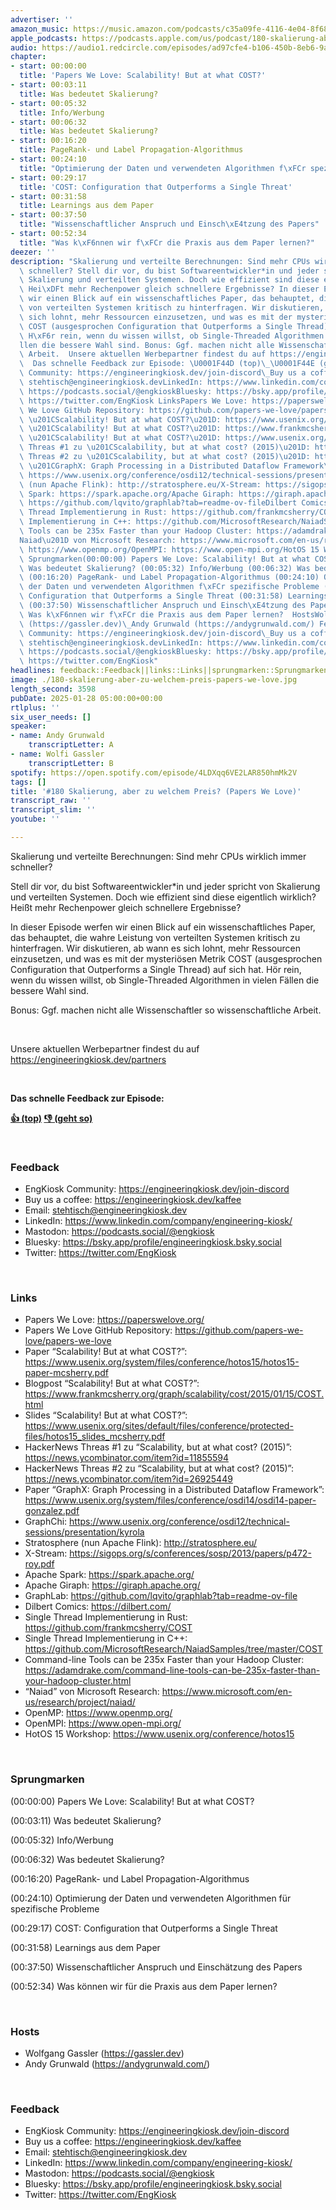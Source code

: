 ```yaml
---
advertiser: ''
amazon_music: https://music.amazon.com/podcasts/c35a09fe-4116-4e04-8f68-77d61b112e46/episodes/e445f5d7-635b-43f6-b3a2-6959459d0920/engineering-kiosk-180-skalierung-aber-zu-welchem-preis-papers-we-love
apple_podcasts: https://podcasts.apple.com/us/podcast/180-skalierung-aber-zu-welchem-preis-papers-we-love/id1603082924?i=1000686058749&uo=4
audio: https://audio1.redcircle.com/episodes/ad97cfe4-b106-450b-8eb6-9a45ae96cc44/stream.mp3
chapter:
- start: 00:00:00
  title: 'Papers We Love: Scalability! But at what COST?'
- start: 00:03:11
  title: Was bedeutet Skalierung?
- start: 00:05:32
  title: Info/Werbung
- start: 00:06:32
  title: Was bedeutet Skalierung?
- start: 00:16:20
  title: PageRank- und Label Propagation-Algorithmus
- start: 00:24:10
  title: "Optimierung der Daten und verwendeten Algorithmen f\xFCr spezifische Probleme"
- start: 00:29:17
  title: 'COST: Configuration that Outperforms a Single Threat'
- start: 00:31:58
  title: Learnings aus dem Paper
- start: 00:37:50
  title: "Wissenschaftlicher Anspruch und Einsch\xE4tzung des Papers"
- start: 00:52:34
  title: "Was k\xF6nnen wir f\xFCr die Praxis aus dem Paper lernen?"
deezer: ''
description: "Skalierung und verteilte Berechnungen: Sind mehr CPUs wirklich immer\
  \ schneller? Stell dir vor, du bist Softwareentwickler*in und jeder spricht von\
  \ Skalierung und verteilten Systemen. Doch wie effizient sind diese eigentlich wirklich?\
  \ Hei\xDFt mehr Rechenpower gleich schnellere Ergebnisse? In dieser Episode werfen\
  \ wir einen Blick auf ein wissenschaftliches Paper, das behauptet, die wahre Leistung\
  \ von verteilten Systemen kritisch zu hinterfragen. Wir diskutieren, ab wann es\
  \ sich lohnt, mehr Ressourcen einzusetzen, und was es mit der mysteri\xF6sen Metrik\
  \ COST (ausgesprochen Configuration that Outperforms a Single Thread) auf sich hat.\
  \ H\xF6r rein, wenn du wissen willst, ob Single-Threaded Algorithmen in vielen F\xE4\
  llen die bessere Wahl sind. Bonus: Ggf. machen nicht alle Wissenschaftler so wissenschaftliche\
  \ Arbeit.  Unsere aktuellen Werbepartner findest du auf https://engineeringkiosk.dev/partners\
  \  Das schnelle Feedback zur Episode: \U0001F44D (top)\_\U0001F44E (geht so)  FeedbackEngKiosk\
  \ Community: https://engineeringkiosk.dev/join-discord\_Buy us a coffee: https://engineeringkiosk.dev/kaffeeEmail:\
  \ stehtisch@engineeringkiosk.devLinkedIn: https://www.linkedin.com/company/engineering-kiosk/Mastodon:\
  \ https://podcasts.social/@engkioskBluesky: https://bsky.app/profile/engineeringkiosk.bsky.socialTwitter:\
  \ https://twitter.com/EngKiosk LinksPapers We Love: https://paperswelove.org/Papers\
  \ We Love GitHub Repository: https://github.com/papers-we-love/papers-we-lovePaper\
  \ \u201CScalability! But at what COST?\u201D: https://www.usenix.org/system/files/conference/hotos15/hotos15-paper-mcsherry.pdfBlogpost\
  \ \u201CScalability! But at what COST?\u201D: https://www.frankmcsherry.org/graph/scalability/cost/2015/01/15/COST.htmlSlides\
  \ \u201CScalability! But at what COST?\u201D: https://www.usenix.org/sites/default/files/conference/protected-files/hotos15_slides_mcsherry.pdfHackerNews\
  \ Threas #1 zu \u201CScalability, but at what cost? (2015)\u201D: https://news.ycombinator.com/item?id=11855594HackerNews\
  \ Threas #2 zu \u201CScalability, but at what cost? (2015)\u201D: https://news.ycombinator.com/item?id=26925449Paper\
  \ \u201CGraphX: Graph Processing in a Distributed Dataflow Framework\u201D: https://www.usenix.org/system/files/conference/osdi14/osdi14-paper-gonzalez.pdfGraphChi:\
  \ https://www.usenix.org/conference/osdi12/technical-sessions/presentation/kyrolaStratosphere\
  \ (nun Apache Flink): http://stratosphere.eu/X-Stream: https://sigops.org/s/conferences/sosp/2013/papers/p472-roy.pdfApache\
  \ Spark: https://spark.apache.org/Apache Giraph: https://giraph.apache.org/GraphLab:\
  \ https://github.com/lqvito/graphlab?tab=readme-ov-fileDilbert Comics: https://dilbert.com/Single\
  \ Thread Implementierung in Rust: https://github.com/frankmcsherry/COSTSingle Thread\
  \ Implementierung in C++: https://github.com/MicrosoftResearch/NaiadSamples/tree/master/COSTCommand-line\
  \ Tools can be 235x Faster than your Hadoop Cluster: https://adamdrake.com/command-line-tools-can-be-235x-faster-than-your-hadoop-cluster.html\u201C\
  Naiad\u201D von Microsoft Research: https://www.microsoft.com/en-us/research/project/naiad/OpenMP:\
  \ https://www.openmp.org/OpenMPI: https://www.open-mpi.org/HotOS 15 Workshop: https://www.usenix.org/conference/hotos15\
  \ Sprungmarken(00:00:00) Papers We Love: Scalability! But at what COST? (00:03:11)\
  \ Was bedeutet Skalierung? (00:05:32) Info/Werbung (00:06:32) Was bedeutet Skalierung?\
  \ (00:16:20) PageRank- und Label Propagation-Algorithmus (00:24:10) Optimierung\
  \ der Daten und verwendeten Algorithmen f\xFCr spezifische Probleme (00:29:17) COST:\
  \ Configuration that Outperforms a Single Threat (00:31:58) Learnings aus dem Paper\
  \ (00:37:50) Wissenschaftlicher Anspruch und Einsch\xE4tzung des Papers (00:52:34)\
  \ Was k\xF6nnen wir f\xFCr die Praxis aus dem Paper lernen?  HostsWolfgang Gassler\
  \ (https://gassler.dev)\_Andy Grunwald (https://andygrunwald.com/) FeedbackEngKiosk\
  \ Community: https://engineeringkiosk.dev/join-discord\_Buy us a coffee: https://engineeringkiosk.dev/kaffeeEmail:\
  \ stehtisch@engineeringkiosk.devLinkedIn: https://www.linkedin.com/company/engineering-kiosk/Mastodon:\
  \ https://podcasts.social/@engkioskBluesky: https://bsky.app/profile/engineeringkiosk.bsky.socialTwitter:\
  \ https://twitter.com/EngKiosk"
headlines: feedback::Feedback||links::Links||sprungmarken::Sprungmarken||hosts::Hosts
image: ./180-skalierung-aber-zu-welchem-preis-papers-we-love.jpg
length_second: 3598
pubDate: 2025-01-28 05:00:00+00:00
rtlplus: ''
six_user_needs: []
speaker:
- name: Andy Grunwald
    transcriptLetter: A
- name: Wolfi Gassler
    transcriptLetter: B
spotify: https://open.spotify.com/episode/4LDXqq6VE2LAR850hmMk2V
tags: []
title: '#180 Skalierung, aber zu welchem Preis? (Papers We Love)'
transcript_raw: ''
transcript_slim: ''
youtube: ''

---
```

<p>Skalierung und verteilte Berechnungen: Sind mehr CPUs wirklich immer schneller?</p><p>Stell dir vor, du bist Softwareentwickler*in und jeder spricht von Skalierung und verteilten Systemen. Doch wie effizient sind diese eigentlich wirklich? Heißt mehr Rechenpower gleich schnellere Ergebnisse?</p><p>In dieser Episode werfen wir einen Blick auf ein wissenschaftliches Paper, das behauptet, die wahre Leistung von verteilten Systemen kritisch zu hinterfragen. Wir diskutieren, ab wann es sich lohnt, mehr Ressourcen einzusetzen, und was es mit der mysteriösen Metrik COST (ausgesprochen Configuration that Outperforms a Single Thread) auf sich hat. Hör rein, wenn du wissen willst, ob Single-Threaded Algorithmen in vielen Fällen die bessere Wahl sind.</p><p>Bonus: Ggf. machen nicht alle Wissenschaftler so wissenschaftliche Arbeit.</p><p><br></p><p>Unsere aktuellen Werbepartner findest du auf <a href="https://engineeringkiosk.dev/partners">https://engineeringkiosk.dev/partners</a></p><p><br></p><p><strong>Das schnelle Feedback zur Episode:</strong></p><p><a href="https://api.openpodcast.dev/feedback/180/upvote" rel="nofollow"><strong>👍 (top)</strong></a><strong> </strong><a href="https://api.openpodcast.dev/feedback/180/downvote" rel="nofollow"><strong>👎 (geht so)</strong></a></p><p><br></p><h3 id="feedback">Feedback</h3><ul><li>EngKiosk Community: <a href="https://engineeringkiosk.dev/join-discord">https://engineeringkiosk.dev/join-discord</a> </li><li>Buy us a coffee: <a href="https://engineeringkiosk.dev/kaffee">https://engineeringkiosk.dev/kaffee</a></li><li>Email: <a href="mailto:stehtisch@engineeringkiosk.dev" rel="nofollow">stehtisch@engineeringkiosk.dev</a></li><li>LinkedIn: <a href="https://www.linkedin.com/company/engineering-kiosk/" rel="nofollow">https://www.linkedin.com/company/engineering-kiosk/</a></li><li>Mastodon: <a href="https://podcasts.social/@engkiosk" rel="nofollow">https://podcasts.social/@engkiosk</a></li><li>Bluesky: <a href="https://bsky.app/profile/engineeringkiosk.bsky.social" rel="nofollow">https://bsky.app/profile/engineeringkiosk.bsky.social</a></li><li>Twitter: <a href="https://twitter.com/EngKiosk" rel="nofollow">https://twitter.com/EngKiosk</a></li></ul><p><br></p><h3 id="links">Links</h3><ul><li>Papers We Love: <a href="https://paperswelove.org/" rel="nofollow">https://paperswelove.org/</a></li><li>Papers We Love GitHub Repository: <a href="https://github.com/papers-we-love/papers-we-love" rel="nofollow">https://github.com/papers-we-love/papers-we-love</a></li><li>Paper “Scalability! But at what COST?”: <a href="https://www.usenix.org/system/files/conference/hotos15/hotos15-paper-mcsherry.pdf" rel="nofollow">https://www.usenix.org/system/files/conference/hotos15/hotos15-paper-mcsherry.pdf</a></li><li>Blogpost “Scalability! But at what COST?”: <a href="https://www.frankmcsherry.org/graph/scalability/cost/2015/01/15/COST.html" rel="nofollow">https://www.frankmcsherry.org/graph/scalability/cost/2015/01/15/COST.html</a></li><li>Slides “Scalability! But at what COST?”: <a href="https://www.usenix.org/sites/default/files/conference/protected-files/hotos15_slides_mcsherry.pdf" rel="nofollow">https://www.usenix.org/sites/default/files/conference/protected-files/hotos15_slides_mcsherry.pdf</a></li><li>HackerNews Threas #1 zu “Scalability, but at what cost? (2015)”: <a href="https://news.ycombinator.com/item?id=11855594" rel="nofollow">https://news.ycombinator.com/item?id=11855594</a></li><li>HackerNews Threas #2 zu “Scalability, but at what cost? (2015)”: <a href="https://news.ycombinator.com/item?id=26925449" rel="nofollow">https://news.ycombinator.com/item?id=26925449</a></li><li>Paper “GraphX: Graph Processing in a Distributed Dataflow Framework”: <a href="https://www.usenix.org/system/files/conference/osdi14/osdi14-paper-gonzalez.pdf" rel="nofollow">https://www.usenix.org/system/files/conference/osdi14/osdi14-paper-gonzalez.pdf</a></li><li>GraphChi: <a href="https://www.usenix.org/conference/osdi12/technical-sessions/presentation/kyrola" rel="nofollow">https://www.usenix.org/conference/osdi12/technical-sessions/presentation/kyrola</a></li><li>Stratosphere (nun Apache Flink): <a href="http://stratosphere.eu/" rel="nofollow">http://stratosphere.eu/</a></li><li>X-Stream: <a href="https://sigops.org/s/conferences/sosp/2013/papers/p472-roy.pdf" rel="nofollow">https://sigops.org/s/conferences/sosp/2013/papers/p472-roy.pdf</a></li><li>Apache Spark: <a href="https://spark.apache.org/" rel="nofollow">https://spark.apache.org/</a></li><li>Apache Giraph: <a href="https://giraph.apache.org/" rel="nofollow">https://giraph.apache.org/</a></li><li>GraphLab: <a href="https://github.com/lqvito/graphlab?tab=readme-ov-file" rel="nofollow">https://github.com/lqvito/graphlab?tab=readme-ov-file</a></li><li>Dilbert Comics: <a href="https://dilbert.com/" rel="nofollow">https://dilbert.com/</a></li><li>Single Thread Implementierung in Rust: <a href="https://github.com/frankmcsherry/COST" rel="nofollow">https://github.com/frankmcsherry/COST</a></li><li>Single Thread Implementierung in C++: <a href="https://github.com/MicrosoftResearch/NaiadSamples/tree/master/COST" rel="nofollow">https://github.com/MicrosoftResearch/NaiadSamples/tree/master/COST</a></li><li>Command-line Tools can be 235x Faster than your Hadoop Cluster: <a href="https://adamdrake.com/command-line-tools-can-be-235x-faster-than-your-hadoop-cluster.html" rel="nofollow">https://adamdrake.com/command-line-tools-can-be-235x-faster-than-your-hadoop-cluster.html</a></li><li>“Naiad” von Microsoft Research: <a href="https://www.microsoft.com/en-us/research/project/naiad/" rel="nofollow">https://www.microsoft.com/en-us/research/project/naiad/</a></li><li>OpenMP: <a href="https://www.openmp.org/" rel="nofollow">https://www.openmp.org/</a></li><li>OpenMPI: <a href="https://www.open-mpi.org/" rel="nofollow">https://www.open-mpi.org/</a></li><li>HotOS 15 Workshop: <a href="https://www.usenix.org/conference/hotos15" rel="nofollow">https://www.usenix.org/conference/hotos15</a></li></ul><p><br></p><h3 id="sprungmarken">Sprungmarken</h3><p>(00:00:00) Papers We Love: Scalability! But at what COST?</p><p>(00:03:11) Was bedeutet Skalierung?</p><p>(00:05:32) Info/Werbung</p><p>(00:06:32) Was bedeutet Skalierung?</p><p>(00:16:20) PageRank- und Label Propagation-Algorithmus</p><p>(00:24:10) Optimierung der Daten und verwendeten Algorithmen für spezifische Probleme</p><p>(00:29:17) COST: Configuration that Outperforms a Single Threat</p><p>(00:31:58) Learnings aus dem Paper</p><p>(00:37:50) Wissenschaftlicher Anspruch und Einschätzung des Papers</p><p>(00:52:34) Was können wir für die Praxis aus dem Paper lernen?</p><p><br></p><h3 id="hosts">Hosts</h3><ul><li>Wolfgang Gassler (<a href="https://gassler.dev" rel="nofollow">https://gassler.dev</a>) </li><li>Andy Grunwald (<a href="https://andygrunwald.com/" rel="nofollow">https://andygrunwald.com/</a>)</li></ul><p><br></p><h3 id="feedback">Feedback</h3><ul><li>EngKiosk Community: <a href="https://engineeringkiosk.dev/join-discord">https://engineeringkiosk.dev/join-discord</a> </li><li>Buy us a coffee: <a href="https://engineeringkiosk.dev/kaffee">https://engineeringkiosk.dev/kaffee</a></li><li>Email: <a href="mailto:stehtisch@engineeringkiosk.dev" rel="nofollow">stehtisch@engineeringkiosk.dev</a></li><li>LinkedIn: <a href="https://www.linkedin.com/company/engineering-kiosk/" rel="nofollow">https://www.linkedin.com/company/engineering-kiosk/</a></li><li>Mastodon: <a href="https://podcasts.social/@engkiosk" rel="nofollow">https://podcasts.social/@engkiosk</a></li><li>Bluesky: <a href="https://bsky.app/profile/engineeringkiosk.bsky.social" rel="nofollow">https://bsky.app/profile/engineeringkiosk.bsky.social</a></li><li>Twitter: <a href="https://twitter.com/EngKiosk" rel="nofollow">https://twitter.com/EngKiosk</a></li></ul>